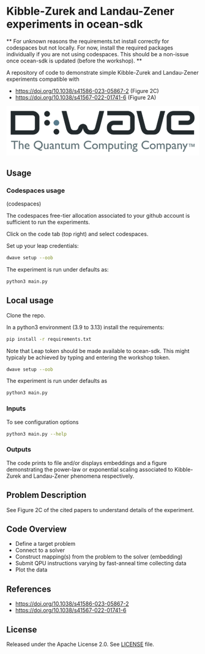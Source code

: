 # Kibble-Zurek and Landau-Zener experiments in ocean-sdk

** For unknown reasons the requirements.txt install correctly for codespaces but not locally. For now, install the required packages individually if you are not using codespaces. This should be a non-issue once ocean-sdk is updated (before the workshop). **

A repository of code to demonstrate simple Kibble-Zurek and Landau-Zener
experiments compatible with

* https://doi.org/10.1038/s41586-023-05867-2 (Figure 2C)
* https://doi.org/10.1038/s41567-022-01741-6 (Figure 2A)

![D-Wave Logo](dwave_logo.png)

## Usage 

### Codespaces usage
(codespaces)

The codespaces free-tier allocation associated to your github account is sufficient to run the experiments.

Click on the code tab (top right) and select codespaces.

Set up your leap credentials:
```bash
dwave setup --oob
```

The experiment is run under defaults as:

```bash
python3 main.py
```


## Local usage
Clone the repo.

In a python3 environment (3.9 to 3.13) install the requirements:

```bash
pip install -r requirements.txt
```

Note that Leap token should be made available to ocean-sdk. This might typicaly be achieved by typing and entering the workshop token.

```bash
dwave setup --oob
```

The experiment is run under defaults as

```bash
python3 main.py
```

### Inputs

To see configuration options
```bash
python3 main.py --help
```

### Outputs

The code prints to file and/or displays embeddings and a figure demonstrating the power-law or exponential scaling associated to Kibble-Zurek and Landau-Zener phenomena respectively.

## Problem Description 

See Figure 2C of the cited papers to understand details of the experiment.

## Code Overview

* Define a target problem
* Connect to a solver
* Construct mapping(s) from the problem to the solver (embedding)
* Submit QPU instructions varying by fast-anneal time collecting data
* Plot the data

## References

* https://doi.org/10.1038/s41586-023-05867-2
* https://doi.org/10.1038/s41567-022-01741-6

## License

Released under the Apache License 2.0. See [LICENSE](LICENSE) file.
